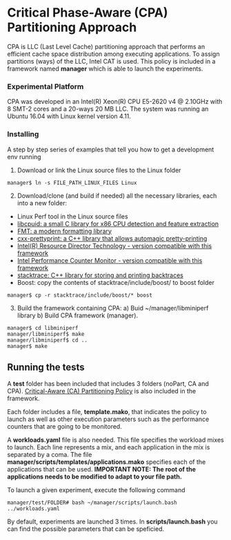 # Critical Phase-Aware (CPA) Partitioning Approach 

CPA is LLC (Last Level Cache) partitioning approach that performs an efficient cache space distribution among executing applications. To assign partitions (ways) of the LLC, Intel CAT is used.
This policy  is included in a framework named **manager** which is able to launch the experiments. 

### Experimental Platform

CPA was developed in an Intel(R) Xeon(R) CPU E5-2620 v4 @ 2.10GHz with 8 SMT-2 cores and a 20-ways 20 MB LLC.
The system was running an Ubuntu 16.04 with Linux kernel version 4.11. 


### Installing

A step by step series of examples that tell you how to get a development env running

1. Download or link the Linux source files to the Linux folder 

```
manager$ ln -s FILE_PATH_LINUX_FILES Linux
```

2. Download/clone (and build if needed) all the necessary libraries, each into a new folder:
- Linux Perf tool in the Linux source files
- [libcpuid: a small C library for x86 CPU detection and feature extraction](https://github.com/anrieff/libcpuid)
- [FMT: a modern formatting library](https://github.com/fmtlib/fmt)
- [cxx-prettyprint: a C++ library that allows automagic pretty-printing](https://github.com/louisdx/cxx-prettyprint)
- [Intel(R) Resource Director Technology - version compatible with this framework](https://github.com/vtselfa/intel-cmt-cat)
- [Intel Performance Counter Monitor - version compatible with this framework](https://github.com/vtselfa/intel-pcm)
- [stacktrace: C++ library for storing and printing backtraces](https://github.com/boostorg/stacktrace)
- Boost: copy the contents of stacktrace/include/boost/ to boost folder
```
manager$ cp -r stacktrace/include/boost/* boost 
```

3. Build the framework containing CPA: 
  a) Buid ~/manager/libminiperf library
  b) Build CPA framework (manager).
```
manager$ cd libminiperf
manager/libminiperf$ make
manager/libminiperf$ cd ..
manager$ make
```

## Running the tests

A **test** folder has been included that includes 3 folders (noPart, CA and CPA). [Critical-Aware (CA) Partitioning Policy](https://doi.org/10.1007/978-3-319-96983-1_43) is also included in the framework.

Each folder includes a file, **template.mako**, that indicates the policy to launch as well as other execution parameters such as the performance counters that are going to be monitored. 

A **workloads.yaml** file is also needed. This file specifies the workload mixes to launch. Each line represents a mix, and each application in the mix is separated by a coma. The file **manager/scripts/templates/applications.mako** specifies each of the applications that can be used. **IMPORTANT NOTE: The root of the applications needs to be modified to adapt to your file path.**

To launch a given experiment, execute the following command
```
manager/test/FOLDER# bash ~/manager/scripts/launch.bash ../workloads.yaml
```

By default, experiments are launched 3 times. In **scripts/launch.bash** you can find the possible parameters that can be speficied.


